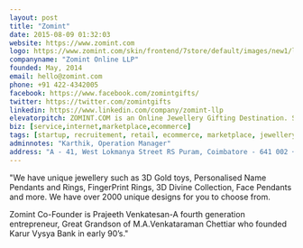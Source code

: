 ```yaml
---
layout: post
title: "Zomint"
date: 2015-08-09 01:32:03
website: https://www.zomint.com
logo: https://www.zomint.com/skin/frontend/7store/default/images/new1/logo.png
companyname: "Zomint Online LLP"
founded: May, 2014
email: hello@zomint.com
phone: +91 422-4342005
facebook: https://www.facebook.com/zomintgifts/
twitter: https://twitter.com/zomintgifts
linkedin: https://www.linkedin.com/company/zomint-llp
elevatorpitch: ZOMINT.COM is an Online Jewellery Gifting Destination. Send Personalised and Customized Jewellery gifts Online to your loved ones without having last minute tension over gifts.
biz: [service,internet,marketplace,ecommerce]
tags: [startup, recruitement, retail, ecommerce, marketplace, jewellery]
adminnotes: "Karthik, Operation Manager"
address: "A - 41, West Lokmanya Street RS Puram, Coimbatore - 641 002 +91 9845557349, +91 422-4342005."
---
```

"We have unique jewellery such as 3D Gold toys, Personalised Name Pendants and Rings, FingerPrint Rings, 3D Divine Collection, Face Pendants and more. We have over 2000 unique designs for you to choose from. 

Zomint Co-Founder is Prajeeth Venkatesan-A fourth generation entrepreneur, Great Grandson of M.A.Venkataraman Chettiar who founded Karur Vysya Bank in early 90’s."
